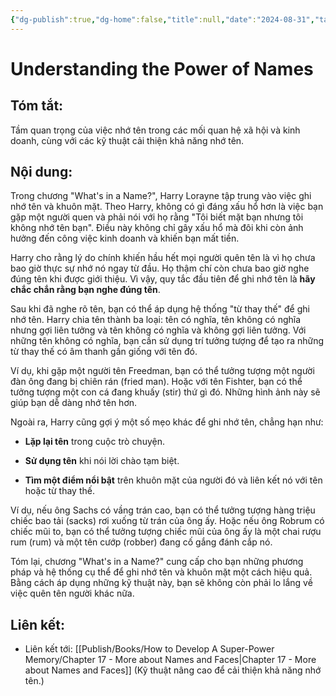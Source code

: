 ```yaml
---
{"dg-publish":true,"dg-home":false,"title":null,"date":"2024-08-31","tags":["#books","#memory","#How_to_Develop_A_Super_Power_Memory"],"Chương":"Chương16","dg-path":"Books/How to Develop A Super-Power Memory/Chapter 16 - What's in a Name.md","permalink":"/books/how-to-develop-a-super-power-memory/chapter-16-what-s-in-a-name/","dgPassFrontmatter":true,"noteIcon":"","updated":"2025-01-30T19:01:02.501+07:00"}
---
```


# Understanding the Power of Names
## Tóm tắt:
Tầm quan trọng của việc nhớ tên trong các mối quan hệ xã hội và kinh doanh, cùng với các kỹ thuật cải thiện khả năng nhớ tên.

## Nội dung:
Trong chương "What's in a Name?", Harry Lorayne tập trung vào việc ghi nhớ tên và khuôn mặt. Theo Harry, không có gì đáng xấu hổ hơn là việc bạn gặp một người quen và phải nói với họ rằng "Tôi biết mặt bạn nhưng tôi không nhớ tên bạn". Điều này không chỉ gây xấu hổ mà đôi khi còn ảnh hưởng đến công việc kinh doanh và khiến bạn mất tiền.

Harry cho rằng lý do chính khiến hầu hết mọi người quên tên là vì họ chưa bao giờ thực sự nhớ nó ngay từ đầu. Họ thậm chí còn chưa bao giờ nghe đúng tên khi được giới thiệu. Vì vậy, quy tắc đầu tiên để ghi nhớ tên là **hãy chắc chắn rằng bạn nghe đúng tên**.

Sau khi đã nghe rõ tên, bạn có thể áp dụng hệ thống "từ thay thế" để ghi nhớ tên. Harry chia tên thành ba loại: tên có nghĩa, tên không có nghĩa nhưng gợi liên tưởng và tên không có nghĩa và không gợi liên tưởng. Với những tên không có nghĩa, bạn cần sử dụng trí tưởng tượng để tạo ra những từ thay thế có âm thanh gần giống với tên đó.

Ví dụ, khi gặp một người tên Freedman, bạn có thể tưởng tượng một người đàn ông đang bị chiên rán (fried man). Hoặc với tên Fishter, bạn có thể tưởng tượng một con cá đang khuấy (stir) thứ gì đó. Những hình ảnh này sẽ giúp bạn dễ dàng nhớ tên hơn.

Ngoài ra, Harry cũng gợi ý một số mẹo khác để ghi nhớ tên, chẳng hạn như:

- **Lặp lại tên** trong cuộc trò chuyện.
    
- **Sử dụng tên** khi nói lời chào tạm biệt.
    
- **Tìm một điểm nổi bật** trên khuôn mặt của người đó và liên kết nó với tên hoặc từ thay thế.
    

Ví dụ, nếu ông Sachs có vầng trán cao, bạn có thể tưởng tượng hàng triệu chiếc bao tải (sacks) rơi xuống từ trán của ông ấy. Hoặc nếu ông Robrum có chiếc mũi to, bạn có thể tưởng tượng chiếc mũi của ông ấy là một chai rượu rum (rum) và một tên cướp (robber) đang cố gắng đánh cắp nó.

Tóm lại, chương "What's in a Name?" cung cấp cho bạn những phương pháp và hệ thống cụ thể để ghi nhớ tên và khuôn mặt một cách hiệu quả. Bằng cách áp dụng những kỹ thuật này, bạn sẽ không còn phải lo lắng về việc quên tên người khác nữa.


## **Liên kết**:
- Liên kết tới: [[Publish/Books/How to Develop A Super-Power Memory/Chapter 17 - More about Names and Faces\|Chapter 17 - More about Names and Faces]] (Kỹ thuật nâng cao để cải thiện khả năng nhớ tên.)